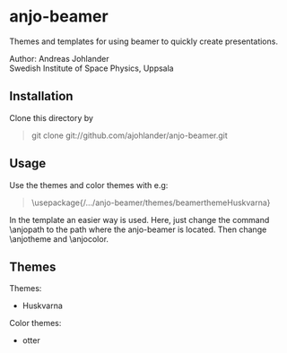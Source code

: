 anjo-beamer
====================
Themes and templates for using beamer to quickly create presentations.

Author: Andreas Johlander  <br />
Swedish Institute of Space Physics, Uppsala

Installation
------------
Clone this directory by 
> git clone git://github.com/ajohlander/anjo-beamer.git

Usage
----------
Use the themes and color themes with e.g:
> \usepackage{/.../anjo-beamer/themes/beamerthemeHuskvarna}

In the template an easier way is used. Here, just change the command \anjopath to the path where the anjo-beamer is located. Then change \anjotheme and \anjocolor.

Themes
----------
Themes:

* Huskvarna

Color themes:

* otter

